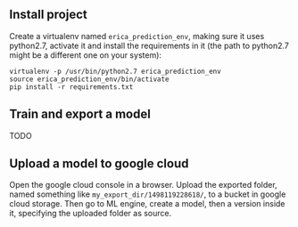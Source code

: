 ## Install project ##
Create a virtualenv named `erica_prediction_env`, making sure it uses python2.7, activate it and install the requirements in it (the path to python2.7 might be a different one on your system):
```
virtualenv -p /usr/bin/python2.7 erica_prediction_env
source erica_prediction_env/bin/activate
pip install -r requirements.txt
```

## Train and export a model ##
TODO

## Upload a model to google cloud ##
Open the google cloud console in a browser. Upload the exported folder, named something like `my_export_dir/1498119228618/`, to a bucket in google cloud storage. Then go to ML engine, create a model, then a version inside it, specifying the uploaded folder as source.
